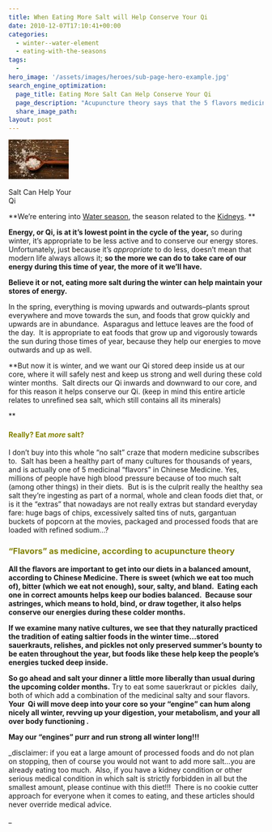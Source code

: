 ```yaml
---
title: When Eating More Salt will Help Conserve Your Qi
date: 2010-12-07T17:10:41+00:00
categories:
  - winter--water-element
  - eating-with-the-seasons
tags:
  -
hero_image: '/assets/images/heroes/sub-page-hero-example.jpg'
search_engine_optimization:
  page_title: Eating More Salt Can Help Conserve Your Qi
  page_description: "Acupuncture theory says that the 5 flavors medicinally balance the body and conserve Qi.  Salt draws your Qi to your core, where it's stored in winter."
  share_image_path:
layout: post
---
```

<div id="attachment_945" style="width: 129px" class="wp-caption alignleft">
  <a href="/assets/images/wp-content/uploads/2010/12/salt.jpg"><img class="size-full wp-image-945" title="salt" src="/assets/images/wp-content/uploads/2010/12/salt.jpg" alt="Salt can Help Your Qi" width="119" height="78" /></a>
  
  <p class="wp-caption-text">
    Salt Can Help Your Qi
  </p>
</div>

**We&#8217;re entering into [Water season](http://www.wisdomwaysacupuncture.com/2018/01/12/the-depths-of-water-will-keep-you-balanced-this-winter/), the season related to the [Kidneys](http://www.wisdomwaysacupuncture.com/2017/12/29/is-your-jing-depleted/). ** 

**Energy, or Qi, is at it&#8217;s lowest point in the cycle of the year,** so during winter, it&#8217;s appropriate to be less active and to conserve our energy stores. Unfortunately, just because it&#8217;s _appropriate_ to do less, doesn&#8217;t mean that modern life always allows it; **so the more we can do to take care of our energy during this time of year, the more of it we&#8217;ll have.**

**Believe it or not, eating more salt during the winter can help maintain your stores of energy.** 

In the spring, everything is moving upwards and outwards&#8211;plants sprout everywhere and move towards the sun, and foods that grow quickly and upwards are in abundance.  Asparagus and lettuce leaves are the food of the day.  It is appropriate to eat foods that grow up and vigorously towards the sun during those times of year, because they help our energies to move outwards and up as well.

**But now it is winter, and we want our Qi stored deep inside us at our core, where it will safely nest and keep us strong and well during these cold winter months.  Salt directs our Qi inwards and downward to our core, and for this reason it helps conserve our Qi. (keep in mind this entire article relates to unrefined sea salt, which still contains all its minerals)
  
** 

#### <span style="color: #808000;">Really? Eat <em>more</em> salt?</span>

I don&#8217;t buy into this whole &#8220;no salt&#8221; craze that modern medicine subscribes to.  Salt has been a healthy part of many cultures for thousands of years, and is actually one of 5 medicinal &#8220;flavors&#8221; in Chinese Medicine. Yes, millions of people have high blood pressure because of too much salt (among other things) in their diets.  But is is the culprit really the healthy sea salt they&#8217;re ingesting as part of a normal, whole and clean foods diet that, or is it the &#8220;extras&#8221; that nowadays are not really extras but standard everyday fare: huge bags of chips, excessively salted tins of nuts, gargantuan buckets of popcorn at the movies, packaged and processed foods that are loaded with refined sodium&#8230;?

### <span style="color: #808000;"><strong>&#8220;Flavors&#8221; as medicine, according to acupuncture theory</strong></span>

**All the flavors are important to get into our diets in a balanced amount, according to Chinese Medicine. There is sweet (which we eat too much of), bitter (which we eat not enough), sour, salty, and bland.  Eating each one in correct amounts helps keep our bodies balanced.  Because sour astringes, which means to hold, bind, or draw together, it also helps conserve our energies during these colder months.**

**If we examine many native cultures, we see that they naturally practiced the tradition of eating saltier foods in the winter time&#8230;stored sauerkrauts, relishes, and pickles not only preserved summer&#8217;s bounty to be eaten throughout the year, but foods like these help keep the people&#8217;s energies tucked deep inside.**

**So go ahead and salt your dinner a little more liberally than usual during the upcoming colder months.** Try to eat some sauerkraut or pickles  daily, both of which add a combination of the medicinal salty and sour flavors. **Your  Qi will move deep into your core so your &#8220;engine&#8221; can hum along nicely all winter, revving up your digestion, your metabolism, and your all over body functioning .**

**May our &#8220;engines&#8221; purr and run strong all winter long!!!**

_disclaimer: if you eat a large amount of processed foods and do not plan on stopping, then of course you would not want to add more salt&#8230;you are already eating too much.  Also, if you have a kidney condition or other serious medical condition in which salt is strictly forbidden in all but the smallest amount, please continue with this diet!!!  There is no cookie cutter approach for everyone when it comes to eating, and these articles should never override medical advice.
  
_